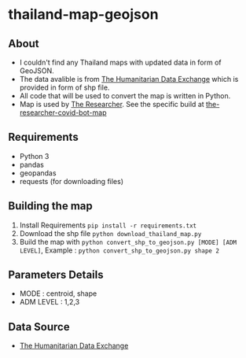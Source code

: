 # thailand-map-geojson
## About
- I couldn't find any Thailand maps with updated data in form of GeoJSON. 
- The data avalible is from [The Humanitarian Data Exchange](https://data.humdata.org/dataset/thailand-administrative-boundaries) which is provided in form of shp file.
- All code that will be used to convert the map is written in Python.
- Map is used by [The Researcher](https://github.com/porames/the-researcher-covid-bot). See the specific build at [the-researcher-covid-bot-map](the-researcher-covid-bot-map)
## Requirements
- Python 3
- pandas
- geopandas
- requests (for downloading files)
## Building the map
1. Install Requirements `pip install -r requirements.txt`
2. Download the shp file `python download_thailand_map.py`
3. Build the map with `python convert_shp_to_geojson.py [MODE] [ADM LEVEL]`, Example : `python convert_shp_to_geojson.py shape 2`
## Parameters Details
- MODE : centroid, shape
- ADM LEVEL : 1,2,3
## Data Source
- [The Humanitarian Data Exchange](https://data.humdata.org/dataset/thailand-administrative-boundaries)
